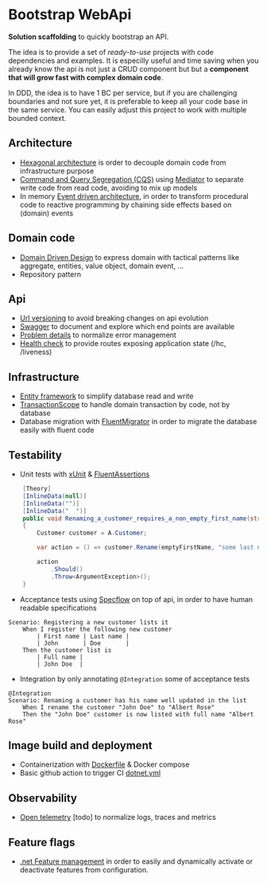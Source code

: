 # Bootstrap WebApi
**Solution scaffolding** to quickly bootstrap an API.

The idea is to provide a set of *ready-to-use* projects with code dependencies and examples.
It is especilly useful and time saving when you already know the api is not just a CRUD component but
but a **component that will grow fast with complex domain code**.

In DDD, the idea is to have 1 BC per service, but if you are challenging boundaries and not sure
yet, it is preferable to keep all your code base in the same service. You can easily adjust 
this project to work with multiple bounded context.


## Architecture
- [Hexagonal architecture](https://en.m.wikipedia.org/wiki/Hexagonal_architecture_(software)) is order to decouple domain code from infrastructure purpose
- [Command and Query Segregation (CQS)](https://www.martinfowler.com/bliki/CommandQuerySeparation.html) using [Mediator](https://github.com/jbogard/MediatR) to separate write code from read code, avoiding to mix up models
- In memory [Event driven architecture](https://learn.microsoft.com/en-us/azure/architecture/guide/architecture-styles/event-driven), in order to transform procedural code to reactive programming by chaining side effects based on (domain) events

## Domain code
- [Domain Driven Design](https://www.geeksforgeeks.org/domain-driven-design-ddd/) to express domain with tactical patterns like aggregate, entities, value object, domain event, ...
- Repository pattern

## Api
- [Url versioning](https://restfulapi.net/versioning) to avoid breaking changes on api evolution
- [Swagger](https://swagger.io/) to document and explore which end points are available
- [Problem details](https://problemdetails.com/) to normalize error management
- [Health check](https://microservices.io/patterns/observability/health-check-api.html) to provide routes exposing application state (/hc, /liveness)

## Infrastructure
- [Entity framework](https://learn.microsoft.com/en-us/aspnet/entity-framework) to simplify database read and write
- [TransactionScope](https://www.codeproject.com/articles/690136/all-about-transactionscope) to handle domain transaction by code, not by database
- Database migration with [FluentMigrator](https://fluentmigrator.github.io/) in order to migrate the database easily with fluent code

## Testability
- Unit tests with [xUnit](https://xunit.net/) & [FluentAssertions](https://fluentassertions.com/)
```csharp
    [Theory]
    [InlineData(null)]
    [InlineData("")]
    [InlineData("  ")]
    public void Renaming_a_customer_requires_a_non_empty_first_name(string emptyFirstName)
    {
        Customer customer = A.Customer;

        var action = () => customer.Rename(emptyFirstName, "some last name");

        action
            .Should()
            .Throw<ArgumentException>();
    }
``` 
- Acceptance tests using [Specflow](https://specflow.org/) on top of api, in order to have human readable specifications
```gerkin
Scenario: Registering a new customer lists it
	When I register the following new customer
		| First name | Last name |
		| John       | Doe       |
	Then the customer list is
		| Full name |
		| John Doe  |
```
- Integration by only annotating ```@Integration``` some of acceptance tests
```gerkin
@Integration
Scenario: Renaming a customer has his name well updated in the list
	When I rename the customer "John Doe" to "Albert Rose"
	Then the "John Doe" customer is now listed with full name "Albert Rose"
```
## Image build and deployment
- Containerization with [Dockerfile](https://learn.microsoft.com/en-us/dotnet/core/docker/build-container?tabs=windows) & Docker compose
- Basic github action to trigger CI [dotnet.yml](.github/workflows/dotnet.yml)

## Observability
- [Open telemetry](https://opentelemetry.io/docs/instrumentation/net/) [todo] to normalize logs, traces and metrics

## Feature flags
- [.net Feature management](https://learn.microsoft.com/en-us/azure/azure-app-configuration/use-feature-flags-dotnet-core?tabs=core5x) in order to easily and dynamically activate or deactivate features from configuration.
